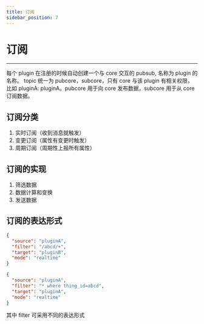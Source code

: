 ```yaml
---
title: 订阅
sidebar_position: 7
---
```




# 订阅

----
每个 plugin 在注册的时候自动创建一个与 core 交互的 pubsub, 名称为 plugin 的名称。 topic 统一为 pubcore，subcore，只有 core 与该 plugin 有相关权限，比如 pluginA: pluginA。pubcore 用于向 core 发布数据，subcore 用于从 core 订阅数据。
## 订阅分类

1. 实时订阅（收到消息就触发）
2. 变更订阅（属性有变更时触发）
3. 周期订阅（周期性上报所有属性）

## 订阅的实现

1. 筛选数据
2. 数据计算和变换
3. 发送数据

## 订阅的表达形式

```json
{
  "source": "pluginA",
  "filter": "/abcd/+",
  "target": "pluginB",
  "mode": "realtime"
}
```
```json
{
  "source": "pluginA",
  "filter": "* where thing_id=abcd",
  "target": "pluginA",
  "mode": "realtime"
}
```
其中 filter 可采用不同的表达形式

